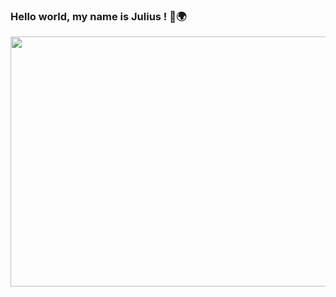 ### Hello world, my name is Julius ! 👋🌍


<img src="https://www.thisiscolossal.com/wp-content/uploads/2018/04/agif2opt.gif" width="840" height="400"/>
<br />
<br />
<!--
**juliusjulius/juliusjulius** is a ✨ _special_ ✨ repository because its `README.md` (this file) appears on your GitHub profile.

Here are some ideas to get you started:

- 🔭 I’m currently working on ...
- 🌱 I’m currently learning ...
- 👯 I’m looking to collaborate on ...
- 🤔 I’m looking for help with ...
- 💬 Ask me about ...
- 📫 How to reach me: ...
- 😄 Pronouns: ...
- ⚡ Fun fact: ...
-->
